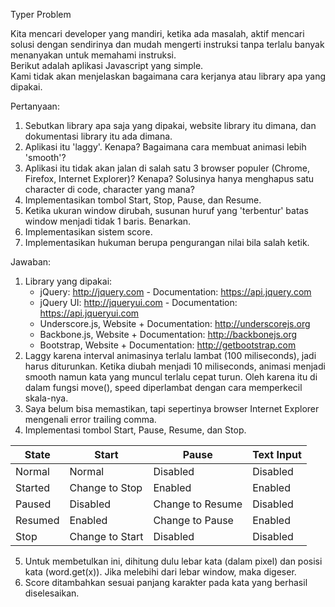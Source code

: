 Typer Problem   
    
Kita mencari developer yang mandiri, ketika ada masalah, aktif mencari solusi dengan sendirinya dan mudah mengerti instruksi tanpa terlalu banyak menanyakan untuk memahami instruksi.     
Berikut adalah aplikasi Javascript yang simple.    
Kami tidak akan menjelaskan bagaimana cara kerjanya atau library apa yang dipakai.   
    
Pertanyaan:   
1. Sebutkan library apa saja yang dipakai, website library itu dimana, dan dokumentasi library itu ada dimana.    
2. Aplikasi itu 'laggy'. Kenapa? Bagaimana cara membuat animasi lebih 'smooth'?    
3. Aplikasi itu tidak akan jalan di salah satu 3 browser populer (Chrome, Firefox, Internet Explorer)? Kenapa? Solusinya hanya menghapus satu character di code, character yang mana?    
4. Implementasikan tombol Start, Stop, Pause, dan Resume.   
5. Ketika ukuran window dirubah, susunan huruf yang 'terbentur' batas window menjadi tidak 1 baris. Benarkan.    
6. Implementasikan sistem score.   
7. Implementasikan hukuman berupa pengurangan nilai bila salah ketik.

Jawaban: 
1. Library yang dipakai:
   - jQuery: http://jquery.com - Documentation: https://api.jquery.com
   - jQuery UI: http://jqueryui.com - Documentation: https://api.jqueryui.com
   - Underscore.js, Website + Documentation: http://underscorejs.org
   - Backbone.js, Website + Documentation: http://backbonejs.org
   - Bootstrap, Website + Documentation: http://getbootstrap.com
2. Laggy karena interval animasinya terlalu lambat (100 miliseconds), jadi harus diturunkan. Ketika diubah menjadi 10 miliseconds, animasi menjadi smooth namun kata yang muncul terlalu cepat turun. Oleh karena itu di dalam fungsi move(), speed diperlambat dengan cara memperkecil skala-nya. 
3. Saya belum bisa memastikan, tapi sepertinya browser Internet Explorer mengenali error trailing comma. 
4. Implementasi tombol Start, Pause, Resume, dan Stop. 

|   State   |   Start   |   Pause   | Text Input |
|-----------|-----------|-----------|------------|
| Normal    | Normal    | Disabled  | Disabled   |
| Started   | Change to Stop | Enabled | Enabled |
| Paused    | Disabled  | Change to Resume | Disabled |
| Resumed   | Enabled   | Change to Pause  | Enabled |
| Stop      | Change to Start | Disabled | Disabled |
5. Untuk membetulkan ini, dihitung dulu lebar kata (dalam pixel) dan posisi kata (word.get(x)). Jika melebihi dari lebar window, maka digeser.
6. Score ditambahkan sesuai panjang karakter pada kata yang berhasil diselesaikan.